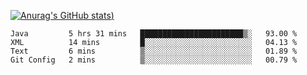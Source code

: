 [![Anurag's GitHub stats](https://github-readme-stats.vercel.app/api?username=Old-Camel&show_icons=true&theme=dark))](https://github.com/anuraghazra/github-readme-stats)
<!--START_SECTION:waka-->
```text
Java         5 hrs 31 mins   ███████████████████████▒░   93.00 % 
XML          14 mins         █░░░░░░░░░░░░░░░░░░░░░░░░   04.13 % 
Text         6 mins          ▒░░░░░░░░░░░░░░░░░░░░░░░░   01.89 % 
Git Config   2 mins          ▒░░░░░░░░░░░░░░░░░░░░░░░░   00.79 % 
```
<!--END_SECTION:waka-->

